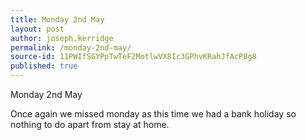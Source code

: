 ```yaml
---
title: Monday 2nd May
layout: post
author: joseph.kerridge
permalink: /monday-2nd-may/
source-id: 11PWIfSGYPpTwTeF2MotlwVX8Ic3GPhvKRahJfAcP8g8
published: true
---
```

Monday 2nd May 

Once again we missed monday as this time we had a bank holiday so nothing to do apart from stay at home.

